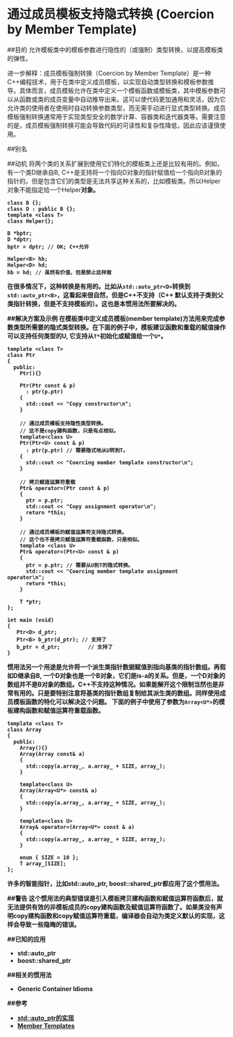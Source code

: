 # 通过成员模板支持隐式转换 (Coercion by Member Template)
##目的
允许模板类中的模板参数进行隐性的（或强制）类型转换，以提高模板类的弹性。

进一步解释：成员模板强制转换（Coercion by Member  Template）是一种C++编程技术，用于在类中定义成员模板，以实现自动类型转换和模板参数推导。具体而言，成员模板允许在类中定义一个模板函数或模板类，其中模板参数可以从函数或类的成员变量中自动推导出来。这可以使代码更加通用和灵活，因为它允许类的使用者在使用时自动转换参数类型，而无需手动进行显式类型转换。成员模板强制转换通常用于实现类型安全的数学计算、容器类和迭代器类等。需要注意的是，成员模板强制转换可能会导致代码的可读性和复杂性降低，因此应该谨慎使用。

##别名

##动机
将两个类的关系扩展到使用它们特化的模板类上还是比较有用的。例如，有一个类D继承自B, C++是支持将一个指向D对象的指针赋值给一个指向B对象的指针的。但是包含它们的类型是无法共享这种关系的，比如模板类。所以Helper<D>对象不能指定给一个Helper<B>对象。

```
class B {};
class D : public B {};
template <class T>
class Helper{};

B *bptr;
D *dptr;
bptr = dptr; // OK; C++允许

Helper<B> hb;
Helper<D> hd;
hb = hd; // 虽然有价值，但是禁止这样做
```
在很多情况下，这种转换是有用的。比如从`std::auto_ptr<D>`转换到`std::auto_ptr<B>`，这看起来很自然，但是C++不支持（C++ 默认支持子类到父类指针转换，但是不支持模板的）。这也是本惯用法所要解决的。

##解决方案及示例
在模板类中定义成员模板(member template)方法用来完成参数类型所需要的隐式类型转换。在下面的例子中，模板建议函数和重载的赋值操作可以支持任何类型的U, 它支持从`T*`初始化或赋值给一个`U*`。

```
template <class T>
class Ptr
{
  public:
    Ptr(){}

    Ptr(Ptr const & p)
      : ptr(p.ptr)
    {
      std::cout << "Copy constructor\n";
    }

    // 通过成员模板支持隐性类型转换。
    // 这不是copy建构函数，只是有点相似。
    template<class U>
    Ptr(Ptr<U> const & p)
      : ptr(p.ptr) // 需要隐式地从U转到T。
    {
      std::cout << "Coercing member template constructor\n";
    }

    // 拷贝赋值运算符重载
    Ptr& operator=(Ptr const & p)
    {
      ptr = p.ptr;
      std::cout << "Copy assignment operator\n";
      return *this;
    }

    // 通过成员模板的赋值运算符支持隐式转换。
    // 这个也不是拷贝赋值运算符重载函数，只是相似。
    template <class U>
    Ptr& operator=(Ptr<U> const & p)
    {
      ptr = p.ptr; // 需要从U到T的隐式转换。
      std::cout << "Coercing member template assignment 								operator\n";
      return *this;
    }

    T *ptr;
};

int main (void)
{
   Ptr<D> d_ptr;
   Ptr<B> b_ptr(d_ptr); // 支持了
   b_ptr = d_ptr;         // 支持了
}
```

惯用法另一个用途是允许将一个派生类指针数据赋值到指向基类的指针数组。再假如D继承自B, 一个D对象也是一个B对象，它们是is-a的关系。但是，**一个D对象的数组并不是B对象的数组。C++不支持这种情况**。如果能解开这个限制当然也是非常有用的。只是要特别注意将基类的指针数组复制给其派生类的数组。同样使用成员模板函数的特化可以解决这个问题。
下面的例子中使用了参数为`Array<U*>`的模板建构函数和赋值运算符重载函数。

```
template <class T>
class Array
{
  public:
    Array(){}
    Array(Array const& a)
    {
      std::copy(a.array_, a.array_ + SIZE, array_);
    }

    template<class U>
    Array(Array<U*> const& a)
    {
      std::copy(a.array_, a.array_ + SIZE, array_);
    }

    template<class U>
    Array& operator=(Array<U*> const & a)
    {
      std::copy(a.array_, a.array_ + SIZE, array_);
    }

    enum { SIZE = 10 };
    T array_[SIZE];
};
```
许多的智能指针，比如std::auto_ptr, boost::shared_ptr都应用了这个惯用法。

##警告
这个惯用法的典型错误是引入模板拷贝建构函数和赋值运算符函数后，就无法提供有效的非模板成员的copy建构函数及赋值运算符函数了。如果类没有声明copy建构函数和copy赋值运算符重载，编译器会自动为类定义默认的实现，这样会导致一些隐晦的错误。

##已知的应用
* std::auto_ptr
* boost::shared_ptr

##相关的惯用法

* Generic Container Idioms

##参考
* [std::auto_ptr的实现](http://www.josuttis.com/libbook/util/autoptr.hpp.html)
* [Member Templates](http://www.informit.com/guides/content.aspx?g=cplusplus&seqNum=263)
